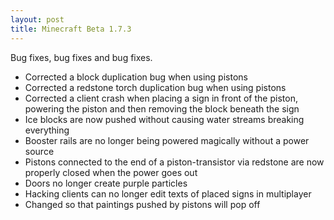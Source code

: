 ```yaml
---
layout: post
title: Minecraft Beta 1.7.3
---
```

Bug fixes, bug fixes and bug fixes.

- Corrected a block duplication bug when using pistons
- Corrected a redstone torch duplication bug when using pistons
- Corrected a client crash when placing a sign in front of the piston, powering the piston and then removing the block beneath the sign
- Ice blocks are now pushed without causing water streams breaking everything
- Booster rails are no longer being powered magically without a power source
- Pistons connected to the end of a piston-transistor via redstone are now properly closed when the power goes out
- Doors no longer create purple particles
- Hacking clients can no longer edit texts of placed signs in multiplayer
- Changed so that paintings pushed by pistons will pop off